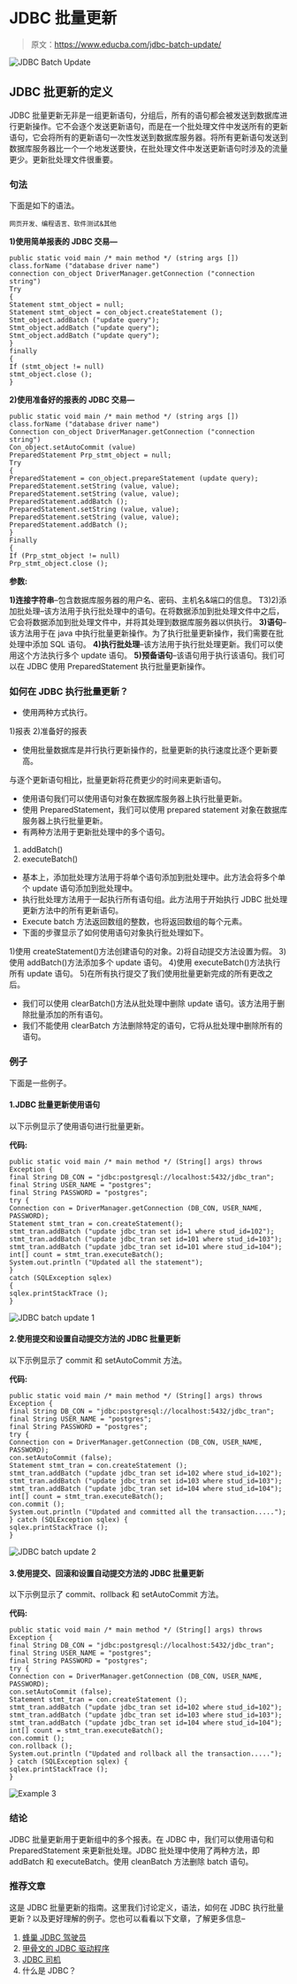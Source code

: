 # JDBC 批量更新

> 原文：<https://www.educba.com/jdbc-batch-update/>

![JDBC Batch Update](img/462367e29ed4ee69bfd97323282942e2.png)



## JDBC 批更新的定义

JDBC 批量更新无非是一组更新语句，分组后，所有的语句都会被发送到数据库进行更新操作。它不会逐个发送更新语句，而是在一个批处理文件中发送所有的更新语句，它会将所有的更新语句一次性发送到数据库服务器。将所有更新语句发送到数据库服务器比一个一个地发送要快，在批处理文件中发送更新语句时涉及的流量更少。更新批处理文件很重要。

### 句法

下面是如下的语法。

<small>网页开发、编程语言、软件测试&其他</small>

**1)使用简单报表的 JDBC 交易—**

```
public static void main /* main method */ (string args [])
class.forName ("database driver name")
connection con_object DriverManager.getConnection ("connection string")
Try
{
Statement stmt_object = null;
Statement stmt_object = con_object.createStatement ();
Stmt_object.addBatch ("update query");
Stmt_object.addBatch ("update query");
Stmt_object.addBatch ("update query");
}
finally
{
If (stmt_object != null)
stmt_object.close ();
}
```

**2)使用准备好的报表的 JDBC 交易—**

```
public static void main /* main method */ (string args [])
class.forName ("database driver name")
Connection con_object DriverManager.getConnection ("connection string")
Con_object.setAutoCommit (value)
PreparedStatement Prp_stmt_object = null;
Try
{
PreparedStatement = con_object.prepareStatement (update query);
PreparedStatement.setString (value, value);
PreparedStatement.setString (value, value);
PreparedStatement.addBatch ();
PreparedStatement.setString (value, value);
PreparedStatement.setString (value, value);
PreparedStatement.addBatch ();
}
Finally
{
If (Prp_stmt_object != null)
Prp_stmt_object.close ();
```

**参数:**

**1)连接字符串**–包含数据库服务器的用户名、密码、主机名&端口的信息。
T3)2)添加批处理–该方法用于执行批处理中的语句。在将数据添加到批处理文件中之后，它会将数据添加到批处理文件中，并将其处理到数据库服务器以供执行。
**3)语句**–该方法用于在 java 中执行批量更新操作。为了执行批量更新操作，我们需要在批处理中添加 SQL 语句。
**4)执行批处理**–该方法用于执行批处理更新。我们可以使用这个方法执行多个 update 语句。
**5)预备语句**–该语句用于执行该语句。我们可以在 JDBC 使用 PreparedStatement 执行批量更新操作。

### 如何在 JDBC 执行批量更新？

*   使用两种方式执行。

1)报表
2)准备好的报表

*   使用批量数据库是并行执行更新操作的，批量更新的执行速度比逐个更新要高。

与逐个更新语句相比，批量更新将花费更少的时间来更新语句。

*   使用语句我们可以使用语句对象在数据库服务器上执行批量更新。
*   使用 PreparedStatement，我们可以使用 prepared statement 对象在数据库服务器上执行批量更新。
*   有两种方法用于更新批处理中的多个语句。

1) addBatch()
2) executeBatch()

*   基本上，添加批处理方法用于将单个语句添加到批处理中。此方法会将多个单个 update 语句添加到批处理中。
*   执行批处理方法用于一起执行所有语句组。此方法用于开始执行 JDBC 批处理更新方法中的所有更新语句。
*   Execute batch 方法返回数组的整数，也将返回数组的每个元素。
*   下面的步骤显示了如何使用语句对象执行批处理如下。

1)使用 createStatement()方法创建语句的对象。2)将自动提交方法设置为假。
3)使用 addBatch()方法添加多个 update 语句。
4)使用 executeBatch()方法执行所有 update 语句。
5)在所有执行提交了我们使用批量更新完成的所有更改之后。

*   我们可以使用 clearBatch()方法从批处理中删除 update 语句。该方法用于删除批量添加的所有语句。
*   我们不能使用 clearBatch 方法删除特定的语句，它将从批处理中删除所有的语句。

### 例子

下面是一些例子。

#### 1.JDBC 批量更新使用语句

以下示例显示了使用语句进行批量更新。

**代码:**

```
public static void main /* main method */ (String[] args) throws Exception {
final String DB_CON = "jdbc:postgresql://localhost:5432/jdbc_tran";
final String USER_NAME = "postgres";
final String PASSWORD = "postgres";
try {
Connection con = DriverManager.getConnection (DB_CON, USER_NAME, PASSWORD);
Statement stmt_tran = con.createStatement();
stmt_tran.addBatch ("update jdbc_tran set id=1 where stud_id=102");
stmt_tran.addBatch ("update jdbc_tran set id=101 where stud_id=103");
stmt_tran.addBatch ("update jdbc_tran set id=101 where stud_id=104");
int[] count = stmt_tran.executeBatch();
System.out.println ("Updated all the statement");
}
catch (SQLException sqlex)
{
sqlex.printStackTrace ();
}
```

![JDBC batch update 1](img/60d5074a53079fbe3317b4d2b401f51c.png)



#### 2.使用提交和设置自动提交方法的 JDBC 批量更新

以下示例显示了 commit 和 setAutoCommit 方法。

**代码:**

```
public static void main /* main method */ (String[] args) throws Exception {
final String DB_CON = "jdbc:postgresql://localhost:5432/jdbc_tran";
final String USER_NAME = "postgres";
final String PASSWORD = "postgres";
try {
Connection con = DriverManager.getConnection (DB_CON, USER_NAME, PASSWORD);
con.setAutoCommit (false);
Statement stmt_tran = con.createStatement ();
stmt_tran.addBatch ("update jdbc_tran set id=102 where stud_id=102");
stmt_tran.addBatch ("update jdbc_tran set id=103 where stud_id=103");
stmt_tran.addBatch ("update jdbc_tran set id=104 where stud_id=104");
int[] count = stmt_tran.executeBatch();
con.commit ();
System.out.println ("Updated and committed all the transaction.....");
} catch (SQLException sqlex) {
sqlex.printStackTrace ();
}
```

![JDBC batch update 2](img/180305ed9452b7d834de52fa397125a3.png)



#### 3.使用提交、回滚和设置自动提交方法的 JDBC 批量更新

以下示例显示了 commit、rollback 和 setAutoCommit 方法。

**代码:**

```
public static void main /* main method */ (String[] args) throws Exception {
final String DB_CON = "jdbc:postgresql://localhost:5432/jdbc_tran";
final String USER_NAME = "postgres";
final String PASSWORD = "postgres";
try {
Connection con = DriverManager.getConnection (DB_CON, USER_NAME, PASSWORD);
con.setAutoCommit (false);
Statement stmt_tran = con.createStatement ();
stmt_tran.addBatch ("update jdbc_tran set id=102 where stud_id=102");
stmt_tran.addBatch ("update jdbc_tran set id=103 where stud_id=103");
stmt_tran.addBatch ("update jdbc_tran set id=104 where stud_id=104");
int[] count = stmt_tran.executeBatch();
con.commit ();
con.rollback ();
System.out.println ("Updated and rollback all the transaction.....");
} catch (SQLException sqlex) {
sqlex.printStackTrace ();
}
```

![Example 3](img/1990f0f523794d6c5ac5b859957585f1.png)



### 结论

JDBC 批量更新用于更新组中的多个报表。在 JDBC 中，我们可以使用语句和 PreparedStatement 来更新批处理。JDBC 批处理中使用了两种方法，即 addBatch 和 executeBatch。使用 cleanBatch 方法删除 batch 语句。

### 推荐文章

这是 JDBC 批量更新的指南。这里我们讨论定义，语法，如何在 JDBC 执行批量更新？以及更好理解的例子。您也可以看看以下文章，了解更多信息–

1.  [蜂巢 JDBC 驾驶员](https://www.educba.com/hive-jdbc-driver/)
2.  [甲骨文的 JDBC 驱动程序](https://www.educba.com/jdbc-driver-for-oracle/)
3.  [JDBC 司机](https://www.educba.com/jdbc-driver/)
4.  什么是 JDBC？





